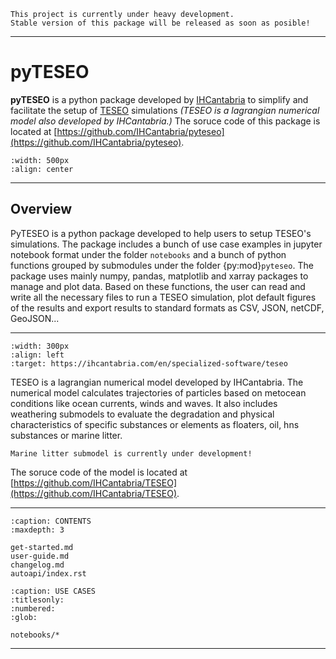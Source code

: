 
```{error}
This project is currently under heavy development. 
Stable version of this package will be released as soon as posible!

```
---

# pyTESEO

**pyTESEO** is a python package developed by [IHCantabria](https://ihcantabria.com/en/) to simplify and facilitate the setup of [TESEO](https://ihcantabria.com/en/specialized-software/teseo/) simulations *(TESEO is a lagrangian numerical model also developed by IHCantabria.)* The soruce code of this package is located at [https://github.com/IHCantabria/pyteseo](https://github.com/IHCantabria/pyteseo).

```{image} _static/pyTESEO_logo.png
:width: 500px
:align: center
```

---

## Overview
PyTESEO is a python package developed to help users to setup TESEO's simulations. The package includes a bunch of use case examples in jupyter notebook format under the folder `notebooks` and a bunch of python functions grouped by submodules under the folder {py:mod}`pyteseo`. The package uses mainly numpy, pandas, matplotlib and xarray packages to manage and plot data. Based on these functions, the user can read and write all the necessary files to run a TESEO simulation, plot default figures of the results and export results to standard formats as CSV, JSON, netCDF, GeoJSON...

---
```{image} _static/TESEO_logo.png
:width: 300px
:align: left
:target: https://ihcantabria.com/en/specialized-software/teseo
```
TESEO is a lagrangian numerical model developed by IHCantabria. The numerical model calculates trajectories of particles based on metocean conditions like ocean currents, winds and waves. It also includes weathering submodels to evaluate the degradation and physical characteristics of specific substances or elements as floaters, oil, hns substances or marine litter. 
```{important}
Marine litter submodel is currently under development!

```
The soruce code of the model is located at [https://github.com/IHCantabria/TESEO](https://github.com/IHCantabria/TESEO).

---

```{toctree}
:caption: CONTENTS
:maxdepth: 3

get-started.md
user-guide.md
changelog.md
autoapi/index.rst
```

```{toctree}
:caption: USE CASES
:titlesonly:
:numbered:
:glob: 

notebooks/*
```
---

<!-- [*TEST COVERAGE REPORT*](http://localhost:8001/) -->
